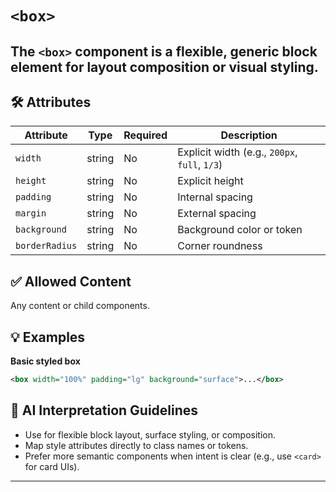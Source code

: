 # `<box>`

The `<box>` component is a flexible, generic block element for layout composition or visual styling.
---

## 🛠 Attributes
| Attribute | Type | Required | Description |
|-----------|------|----------|-------------|
| `width` | string | No | Explicit width (e.g., `200px`, `full`, `1/3`) |
| `height` | string | No | Explicit height |
| `padding` | string | No | Internal spacing |
| `margin` | string | No | External spacing |
| `background` | string | No | Background color or token |
| `borderRadius` | string | No | Corner roundness |

## ✅ Allowed Content
Any content or child components.

## 💡 Examples
**Basic styled box**
```xml
<box width="100%" padding="lg" background="surface">...</box>
```

## 🧩 AI Interpretation Guidelines
- Use for flexible block layout, surface styling, or composition.
- Map style attributes directly to class names or tokens.
- Prefer more semantic components when intent is clear (e.g., use `<card>` for card UIs).
---
